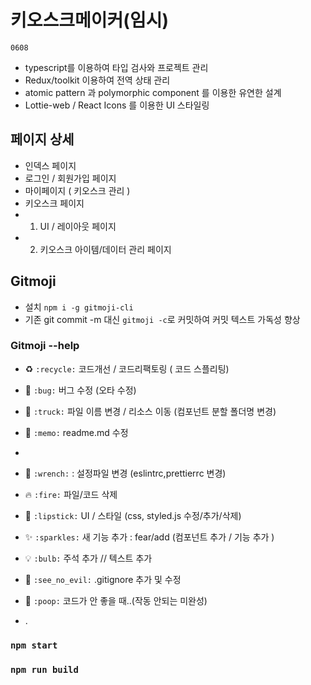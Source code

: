 # 키오스크메이커(임시)
`0608`
* typescript를 이용하여 타입 검사와 프로젝트 관리 
* Redux/toolkit 이용하여 전역 상태 관리
* atomic pattern 과 polymorphic component 를 이용한 유연한 설계 
* Lottie-web / React Icons 를 이용한 UI 스타일링 

## 페이지 상세
* 인덱스 페이지
* 로그인 / 회원가입 페이지
* 마이페이지 ( 키오스크 관리 )
* 키오스크 페이지
* 1. UI / 레이아웃 페이지
* 2. 키오스크 아이템/데이터 관리 페이지

## Gitmoji

* 설치 `npm i -g gitmoji-cli`  
* 기존 git commit -m 대신 `gitmoji -c`로 커밋하여 커밋 텍스트 가독성 향상

### Gitmoji --help
* ♻️ `:recycle:` 코드개선 / 코드리팩토링 ( 코드 스플리팅)

* 🐛 `:bug:` 버그 수정 (오타 수정)

* 🚚 `:truck:` 파일 이름 변경 / 리소스 이동 (컴포넌트 분할 폴더명 변경)

* 📝 `:memo:` readme.md 수정 
* 
* 🔧 `:wrench:` : 설정파일 변경 (eslintrc,prettierrc 변경)

* 🔥 `:fire:` 파일/코드 삭제 

* 💄 `:lipstick:` UI / 스타일 (css, styled.js 수정/추가/삭제)

* ✨ `:sparkles:` 새 기능 추가 : fear/add (컴포넌트 추가 / 기능 추가 )

* 💡 `:bulb:` 주석 추가 // 텍스트 추가 

* 🙈 `:see_no_evil:` .gitignore 추가 및 수정

* 💩 `:poop:` 코드가 안 좋을 때..(작동 안되는 미완성)
* .
### `npm start`




### `npm run build`
